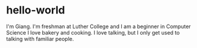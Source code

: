 # hello-world

I'm Giang. I'm freshman at Luther College and I am a beginner in Computer Science
I love bakery and cooking. I love talking, but I only get used to talking with familiar people.
